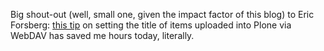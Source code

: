 <p>Big shout-out (well, small one, given the impact factor of this blog) to Eric Forsberg: <a href="http://efod.se/writings/emacs&#95;plone&#95;webdav">this tip</a> on setting the title of items uploaded into Plone via WebDAV has saved me hours today, literally.</p>